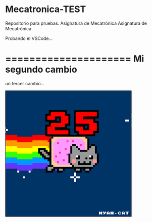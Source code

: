 # Mecatronica-TEST
Repositorio para pruebas. Asignatura de Mecatrónica
Asignatura de Mecatrónica

Probando el VSCode...

=====================
Mi segundo cambio
=====================

un tercer cambio...


![](Ejercicio2-img1.gif)
